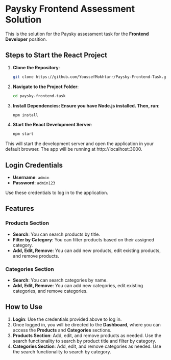 # Paysky Frontend Assessment Solution

This is the solution for the Paysky assessment task for the **Frontend Developer** position.

## Steps to Start the React Project

1. **Clone the Repository**:
   ```bash
   git clone https://github.com/YoussefMokhtarr/Paysky-Frontend-Task.git

2. **Navigate to the Project Folder**:
   ```bash
   cd paysky-frontend-task

3. **Install Dependencies: Ensure you have Node.js installed. Then, run**:
   ```bash
   npm install

4. **Start the React Development Server**:
   ```bash
   npm start

This will start the development server and open the application in your default browser. The app will be running at http://localhost:3000.

## Login Credentials

- **Username**: `admin`
- **Password**: `admin123`

Use these credentials to log in to the application.

## Features

### Products Section
- **Search**: You can search products by title.
- **Filter by Category**: You can filter products based on their assigned category.
- **Add, Edit, Remove**: You can add new products, edit existing products, and remove products.

### Categories Section
- **Search**: You can search categories by name.
- **Add, Edit, Remove**: You can add new categories, edit existing categories, and remove categories.

## How to Use

1. **Login**: Use the credentials provided above to log in.
2. Once logged in, you will be directed to the **Dashboard**, where you can access the **Products** and **Categories** sections.
3. **Products Section**: Add, edit, and remove products as needed. Use the search functionality to search by product title and filter by category.
4. **Categories Section**: Add, edit, and remove categories as needed. Use the search functionality to search by category.
